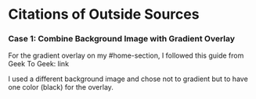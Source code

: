 # Citations of Outside Sources
### Case 1: Combine Background Image with Gradient Overlay
For the gradient overlay on my #home-section, I followed this guide from Geek To Geek: link

I used a different background image and chose not to gradient but to have one color (black) for the overlay.
